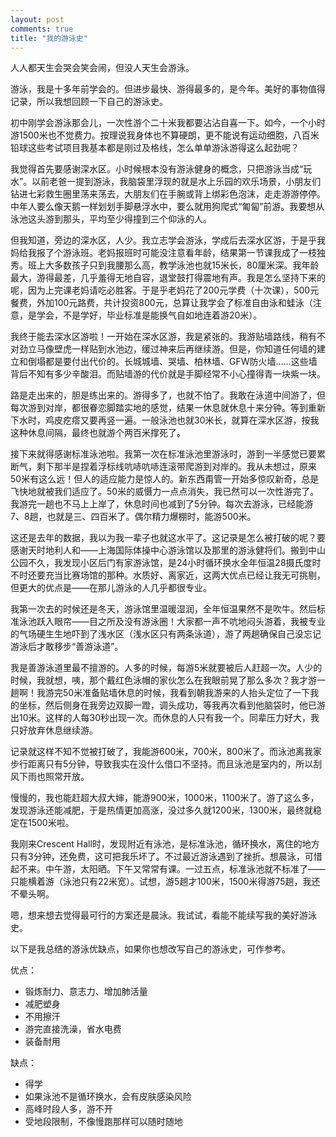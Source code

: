 ```yaml
---
layout: post
comments: true
title: "我的游泳史"
---
```


人人都天生会哭会笑会闹，但没人天生会游泳。

游泳，我是十多年前学会的。但进步最快、游得最多的，是今年。美好的事物值得记录，所以我想回顾一下自己的游泳史。

初中刚学会游泳那会儿，一次性游个二十米我都要沾沾自喜一下。如今，一个小时游1500米也不觉费力。按理说我身体也不算硬朗，更不能说有运动细胞，八百米铅球这些考试项目我基本都是刚过及格线，怎么单单游泳游得这么起劲呢？

我觉得首先要感谢深水区。小时候根本没有游泳健身的概念，只把游泳当成“玩水”。以前老爸一提到游泳，我脑袋里浮现的就是水上乐园的欢乐场景，小朋友们钻进七彩救生圈里荡来荡去，大朋友们在手腕或背上绑彩色泡沫，走走游游停停。中年人要么像天鹅一样划划手脚悬浮水中，要么就用狗爬式“匍匐”前游。我要想从泳池这头游到那头，平均至少得撞到三个仰泳的人。

但我知道，旁边的深水区，人少。我立志学会游泳，学成后去深水区游，于是乎我妈给我报了个游泳班。老妈报班时可能没注意看年龄，结果第一节课我成了一枝独秀。班上大多数孩子只到我腰那么高，教学泳池也就15米长，80厘米深。我年龄最大，游得最差，几乎羞得无地自容，退堂鼓打得震地有声。我是怎么坚持下来的呢，因为上完课老妈请吃必胜客。于是乎老妈花了200元学费（十次课），500元餐费，外加100元路费，共计投资800元，总算让我学会了标准自由泳和蛙泳（注意，是学会，不是学好，毕业标准是能换气自如地连着游20米）。

我终于能去深水区游啦！一开始在深水区游，我是紧张的。我游贴墙路线，稍有不对劲立马像壁虎一样贴到水池边，缓过神来后再继续游。但是，你知道任何墙的建立和倒塌都是要付出代价的。长城城墙、哭墙、柏林墙、GFW防火墙……这些墙背后不知有多少辛酸泪。而贴墙游的代价就是手脚经常不小心撞得青一块紫一块。

路是走出来的，胆是练出来的。游得多了，也就不怕了。我敢在泳道中间游了，但每次游到对岸，都很眷恋脚踏实地的感觉，结果一休息就休息十来分钟。等到重新下水时，鸡皮疙瘩又要再竖一遍。一般泳池也就30米长，就算在深水区游，按我这种休息间隔，最终也就游个两百米撑死了。

接下来就得感谢标准泳池啦。我第一次在标准泳池里游泳时，游到一半感觉已要累断气，剩下那半是捏着浮标线吭哧吭哧连滚带爬游到对岸的。我从未想过，原来50米有这么远！但人的适应能力是惊人的。新东西甭管一开始多惊叹新奇，总是飞快地就被我们适应了。50米的威慑力一点点消失，我已然可以一次性游完了。我游完一趟也不马上上岸了，休息时间也减到了5分钟。每次去游泳，已经能游7、8趟，也就是三、四百米了。偶尔精力爆棚时，能游500米。

这还是去年的数据，我以为我一辈子也就这水平了。这记录是怎么被打破的呢？要感谢天时地利人和——上海国际体操中心游泳馆以及那里的游泳健将们。搬到中山公园不久，我发现小区后门有家游泳馆，是24小时循环换水全年恒温28摄氏度时不时还要充当比赛场馆的那种。水质好、离家近，这两大优点已经让我无可挑剔，但更大的优点是——在那儿游泳的人几乎都很专业。

我第一次去的时候还是冬天，游泳馆里温暖湿润，全年恒温果然不是吹牛。然后标准泳池跃入眼帘——目之所及没有游泳圈！大家都一声不吭地闷头游着，我被专业的气场硬生生地吓到了浅水区（浅水区只有两条泳道），游了两趟确保自己没忘记游泳后才敢移步“善游泳道”。

我是善游泳道里最不擅游的。人多的时候，每游5米就要被后人赶超一次。人少的时候，我就想，咦，那个戴红色泳帽的家伙怎么在我眼前晃了那么多次？我才游一趟啊！我游完50米准备贴墙休息的时候，我看到朝我游来的人抬头定位了一下我的坐标，然后侧身在我旁边双脚一蹬，调头成功，等我再次看到他脑袋时，他已游出10米。这样的人每30秒出现一次。而休息的人只有我一个。同辈压力好大，我只好放弃休息继续游。

记录就这样不知不觉被打破了，我能游600米，700米，800米了。而泳池离我家步行距离只有5分钟，导致我实在没什么借口不坚持。而且泳池是室内的，所以刮风下雨也照常开放。

慢慢的，我也能赶超大叔大婶，能游900米，1000米，1100米了。游了这么多，发现游泳还能减肥，于是热情更加高涨，没过多久就1200米，1300米，最终就稳定在1500米啦。

我刚来Crescent Hall时，发现附近有泳池，是标准泳池，循环换水，离住的地方只有3分钟，还免费，这可把我乐坏了。不过最近游泳遇到了挫折。想晨泳，可惜起不来。中午游，太阳晒。下午又常常有课。一过五点，标准泳池就不标准了——只能横着游（泳池只有22米宽）。试想，游5趟才100米，1500米得游75趟，我还不晕头啊。

嗯，想来想去觉得最可行的方案还是晨泳。我试试，看能不能续写我的美好游泳史。

以下是我总结的游泳优缺点，如果你也想改写自己的游泳史，可作参考。

优点：
- 锻炼耐力、意志力、增加肺活量
- 减肥塑身
- 不用擦汗 
- 游完直接洗澡，省水电费
- 装备耐用

缺点：
- 得学
- 如果泳池不是循环换水，会有皮肤感染风险
- 高峰时段人多，游不开
- 受地段限制，不像慢跑那样可以随时随地




